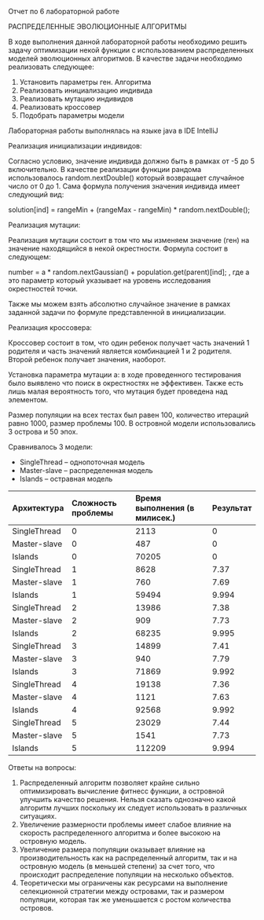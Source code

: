﻿Отчет по 6 лабораторной работе

РАСПРЕДЕЛЕННЫЕ ЭВОЛЮЦИОННЫЕ АЛГОРИТМЫ

В ходе выполнения данной лабораторной работы необходимо решить задачу оптимизации некой функции с использованием распределенных моделей эволюционных алгоритмов. В качестве задачи необходимо реализовать следующее:

1. Установить параметры ген. Алгоритма 
1. Реализовать инициализацию индивида 
1. Реализовать мутацию индивидов 
1. Реализовать кроссовер 
1. Подобрать параметры модели 

Лабораторная работы выполнялась на языке java в IDE IntelliJ

Реализация инициализации индивидов:

Согласно условию, значение индивида должно быть в рамках от -5 до 5 включительно. В качестве реализации функции рандома использовалось random.nextDouble() который возвращает случайное число от 0 до 1. Сама формула получения значения индивида имеет следующий вид:

solution[ind] = rangeMin + (rangeMax - rangeMin) \* random.nextDouble();

Реализация мутации:

Реализация мутации состоит в том что мы изменяем значение (ген) на значение находящийся в некой окрестности. Формула состоит в следующем:

number = a \* random.nextGaussian() + population.get(parent)[ind]; , где а это параметр который указывает на уровень исследования окрестностей точки. 

Также мы можем взять абсолютно случайное значение в рамках заданной задачи по формуле представленной в инициализации. 

Реализация кроссовера:

Кроссовер состоит в том, что один ребенок получает часть значений 1 родителя и часть значений является комбинацией 1 и 2 родителя. Второй ребенок получает значения, наоборот. 

Установка параметра мутации a: в ходе проведенного тестирования было выявлено что поиск в окрестностях не эффективен.   Также есть лишь малая вероятность того, что мутация будет проведена над элементом. 

Размер популяции на всех тестах был равен 100, количество итераций равно 1000, размер проблемы 100. В островной модели использовались 3 острова и 50 эпох. 

Сравнивалось 3 модели:

- SingleThread – однопоточная модель 
- Master-slave – распределенная модель 
- Islands – остравная модель

|Архитектура|Сложность проблемы|Время выполнения (в милисек.)|Результат|
| :- | :- | :- | :- |
|SingleThread|0|2113|0|
|Master-slave|0|487|0|
|Islands|0|70205|0|
|SingleThread|1|8628|7\.37|
|Master-slave|1|760|7\.69|
|Islands|1|59494|9\.994|
|SingleThread|2|13986|7\.38|
|Master-slave|2|909|7\.73|
|Islands|2|68235|9\.995|
|SingleThread|3|14899|7\.41|
|Master-slave|3|940|7\.79|
|Islands|3|71869|9\.992|
|SingleThread|4|19138|7\.36|
|Master-slave|4|1121|7\.63|
|Islands|4|92568|9\.992|
|SingleThread|5|23029|7\.44|
|Master-slave|5|1541|7\.73|
|Islands|5|112209|9\.994|

Ответы на вопросы:

1. Распределенный алгоритм позволяет крайне сильно оптимизировать вычисление фитнесс функции, а островной улучшить качество решения. Нельзя сказать однозначно какой алгоритм лучших поскольку их следует использовать в различных ситуациях. 
1. Увеличение размерности проблемы имеет слабое влияние на скорость распределенного алгоритма и более высокою на островную модель. 
1. Увеличение размера популяции оказывает влияние на производительность как на распределенный алгоритм, так и на островную модель (в меньшей степени) за счет того, что происходит распределение популяции на несколько объектов.  
1. Теоретически мы ограничены как ресурсами на выполнение селекционной стратегии между островами, так и размером популяции, которая так же уменьшается с ростом количества островов. 
